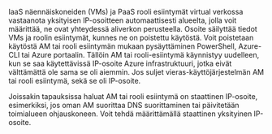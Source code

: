 IaaS näennäiskoneiden (VMs) ja PaaS rooli esiintymät virtual verkossa vastaanota yksityisen IP-osoitteen automaattisesti alueelta, jolla voit määrittää, ne ovat yhteydessä aliverkon perusteella. Osoite säilyttää tiedot VMs ja roolin esiintymät, kunnes ne on poistettu käytöstä. Voit poistetaan käytöstä AM tai rooli esiintymän mukaan pysäyttäminen PowerShell, Azure-CLI tai Azure portaalin. Tällöin AM tai rooli-esiintymä käynnistyy uudelleen, kun se saa käytettävissä IP-osoite Azure infrastruktuuri, jotka eivät välttämättä ole sama se oli aiemmin. Jos suljet vieras-käyttöjärjestelmän AM tai rooli esiintymä, sekä se oli IP-osoite.  

Joissakin tapauksissa haluat AM tai rooli esiintymä on staattinen IP-osoite, esimerkiksi, jos oman AM suorittaa DNS suorittaminen tai päivitetään toimialueen ohjauskoneen. Voit tehdä määrittämällä staattinen yksityinen IP-osoite.